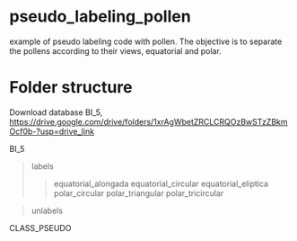 # pseudo_labeling_pollen
example of pseudo labeling code with pollen. The objective is to separate the pollens according to their views, equatorial and polar.

# Folder structure
Download database BI_5, https://drive.google.com/drive/folders/1xrAgWbetZRCLCRQOzBwSTzZBkmOcf0b-?usp=drive_link

BI_5
>labels
>>equatorial_alongada
>>equatorial_circular
>>equatorial_eliptica
>>polar_circular
>>polar_triangular
>>polar_tricircular

>unlabels

CLASS_PSEUDO

